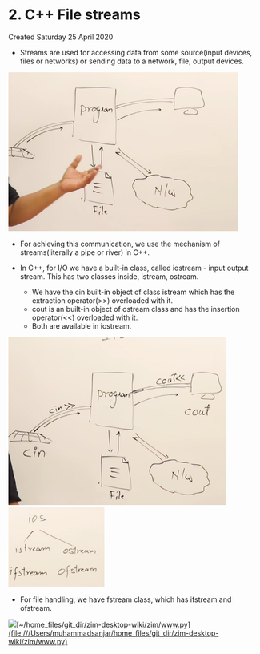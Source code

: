 # 2. C++ File streams

Created Saturday 25 April 2020

- Streams are used for accessing data from some source(input devices, files or networks) or sending data to a network, file, output devices.

![](/assets/2._C++_File_streams-image-1.png)

- For achieving this communication, we use the mechanism of streams(literally a pipe or river) in C++.

- In C++, for I/O we have a built-in class, called iostream - input output stream. This has two classes inside, istream, ostream.
  - We have the cin built-in object of class istream which has the extraction operator(>>) overloaded with it.
  - cout is an built-in object of ostream class and has the insertion operator(<<) overloaded with it.
  - Both are available in iostream.

![](/assets/2._C++_File_streams-image-2.png)
![](/assets/2._C++_File_streams-image-3.png)

- For file handling, we have fstream class, which has ifstream and ofstream.

![](file:///Users/muhammadsanjar/Pictures/Selection_115.png)[~/home_files/git_dir/zim-desktop-wiki/zim/www.py](file:///Users/muhammadsanjar/home_files/git_dir/zim-desktop-wiki/zim/www.py)
